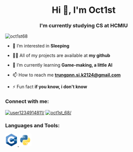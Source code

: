 <h1 align="center">Hi 👋, I'm Oct1st </h1>
<h3 align="center">I'm currently studying CS at HCMIU</h3>

<p align="left"> <img src="https://komarev.com/ghpvc/?username=oct1st68&label=Profile%20views&color=0e75b6&style=flat" alt="oct1st68" /> </p>

- 🔭 I’m interested in **Sleeping**

- 👨‍💻 All of my projects are available at **my github**

- 🌱 I’m currently learning **Game-making, a little AI**

- 📫 How to reach me **trungpnn.si.k2124@gmail.com**

- ⚡ Fun fact **if you know, i don't know**

<h3 align="left">Connect with me:</h3>
<p align="left">
<a href="https://fb.com/user1234914811/" target="blank"><img align="center" src="https://raw.githubusercontent.com/rahuldkjain/github-profile-readme-generator/master/src/images/icons/Social/facebook.svg" alt="user1234914811/" height="30" width="40" /></a>
<a href="https://instagram.com/oct1st_68/" target="blank"><img align="center" src="https://raw.githubusercontent.com/rahuldkjain/github-profile-readme-generator/master/src/images/icons/Social/instagram.svg" alt="oct1st_68/" height="30" width="40" /></a>
</p>

<h3 align="left">Languages and Tools:</h3>
<p align="left"> <a href="https://www.w3schools.com/cpp/" target="_blank" rel="noreferrer"> <img src="https://raw.githubusercontent.com/devicons/devicon/master/icons/cplusplus/cplusplus-original.svg" alt="cplusplus" width="40" height="40"/> </a> <a href="https://www.python.org" target="_blank" rel="noreferrer"> <img src="https://raw.githubusercontent.com/devicons/devicon/master/icons/python/python-original.svg" alt="python" width="40" height="40"/> </a> </p>
